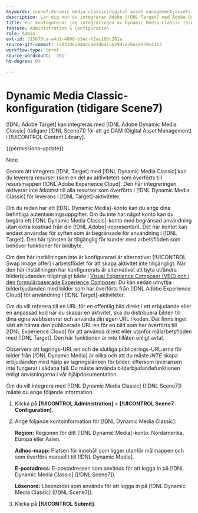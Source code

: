 ```yaml
---
keywords: scene7;dynamic media classic;digital asset management;assets;dam;content library;swap image
description: Lär dig hur du integrerar Adobe [!DNL Target] med Adobe Dynamic Media Classic (tidigare Scene7) för att tillhandahålla DAM (Digital Asset Management) i innehållsbiblioteket.
title: Hur konfigurerar jag integreringen av Dynamic Media Classic (Scene7)?
feature: Administration & Configuration
role: Admin
exl-id: 315670ca-a4d1-4808-b3ec-f2ac195c281a
source-git-commit: 12831d6584acc482db415629d7e70a18e39c47c2
workflow-type: tm+mt
source-wordcount: '391'
ht-degree: 0%

---
```


# Dynamic Media Classic-konfiguration (tidigare Scene7)

[!DNL Adobe Target] kan integreras med [!DNL Adobe Dynamic Media Classic] (tidigare [!DNL Scene7]) för att ge DAM (Digital Asset Management) i [!UICONTROL Content Library].

{{permissions-update}}

>[!NOTE]
>
>Genom att integrera [!DNL Target] med [!DNL Dynamic Media Classic] kan du leverera resurser (som en del av aktiviteter) som överförts till resursmappen [!DNL Adobe Experience Cloud]. Den här integreringen aktiverar inte åtkomst till alla resurser som överförts i [!DNL Dynamic Media Classic] för leverans i [!DNL Target]-aktiviteter.

Om du redan har ett [!DNL Dynamic Media]-konto kan du ange dina befintliga autentiseringsuppgifter. Om du inte har något konto kan du begära ett [!DNL Dynamic Media Classic]-konto med begränsad användning utan extra kostnad från din [!DNL Adobe]-representant. Det här kontot kan endast användas för syften som är begränsade för användning i [!DNL Target]. Den här tjänsten är tillgänglig för kunder med arbetsflöden som behöver funktioner för bildbyte.

<!-- 
>[!NOTE]
>
>A restricted-use, free [!DNL Dynamic Media Classic] account for [!DNL Adobe Target] is no longer supported for new customers or new users. Existing sign-in credentials work as usual. 
-->

Om den här inställningen inte är konfigurerad är alternativet [!UICONTROL Swap Image offer] i arbetsflödet för att skapa aktivitet inte tillgängligt. När den här inställningen har konfigurerats är alternativet att byta ut/ändra bilderbjudanden tillgängligt både i [Visual Experience Composer (VEC) och i den formulärbaserade Experience Composer](/help/main/c-experiences/experiences.md#concept_A2E10F6AFB3D4AEAB6951EE14688848D). Du kan sedan utnyttja bilderbjudanden med bilder som har överförts från [!DNL Adobe Experience Cloud] för användning i [!DNL Target]-aktiviteter.

Om du vill referera till en URL för en offentlig bild direkt i ett erbjudande eller en anpassad kod när du skapar en aktivitet, ska du distribuera bilden till dina egna webbservrar och använda din egen URL i koden. Det finns inget sätt att hämta den publicerade URL:en för en bild som har överförts till [!DNL Experience Cloud] för att använda direkt eller utanför målarbetsflöden med [!DNL Target]. Den här funktionen är inte tillåten enligt avtal.

Observera att lagrings-URL:en och de slutliga publicerings-URL:erna för bilder från [!DNL Dynamic Media] är olika och att du måste *INTE* skapa erbjudanden med hjälp av lagringslänken för bilder, eftersom leveransen inte fungerar i sådana fall. Du måste använda bilderbjudandefunktionen enligt anvisningarna i vår hjälpdokumentation.

Om du vill integrera med [!DNL Dynamic Media Classic] ([!DNL Scene7]) måste du ange följande information.

1. Klicka på **[!UICONTROL Administration]** > **[!UICONTROL Scene7 Configuration]**.

1. Ange följande kontoinformation för [!DNL Dynamic Media Classic]:

   **Region:** Regionen för ditt [!DNL Dynamic Media]-konto: Nordamerika, Europa eller Asien.

   **Adhoc-mapp:** Platsen för innehåll som ligger utanför målmappen och som överförs manuellt till [!DNL Dynamic Media].

   **E-postadress:** E-postadressen som används för att logga in på [!DNL Dynamic Media Classic] ([!DNL Scene7]).

   **Lösenord:** Lösenordet som används för att logga in på [!DNL Dynamic Media Classic] ([!DNL Scene7]).

1. Klicka på **[!UICONTROL Submit]**.

